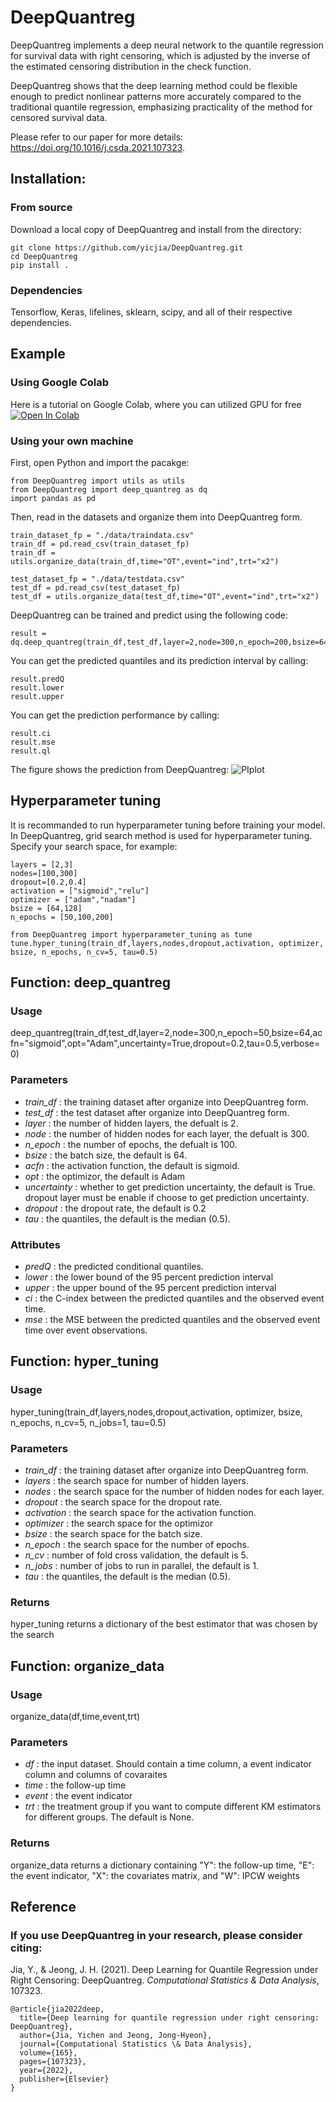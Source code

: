 # DeepQuantreg

DeepQuantreg implements a deep neural network to the quantile regression for survival data with right censoring, which is adjusted by the inverse of the estimated censoring distribution in the check function.

DeepQuantreg shows that the deep learning method could be flexible enough to predict nonlinear patterns more accurately compared to the traditional quantile regression, emphasizing practicality of the method for censored survival data. 

Please refer to our paper for more details: https://doi.org/10.1016/j.csda.2021.107323.


## Installation:

### From source

Download a local copy of DeepQuantreg and install from the directory:

	git clone https://github.com/yicjia/DeepQuantreg.git
	cd DeepQuantreg
	pip install .

### Dependencies

Tensorflow, Keras, lifelines, sklearn, scipy, and all of their respective dependencies. 


## Example

### Using Google Colab
Here is a tutorial on Google Colab, where you can utilized GPU for free <a href="https://colab.research.google.com/drive/1V354xQlebqikDI4xhTPwgAg3LLPQhayq?usp=sharing">
  	<img src="https://colab.research.google.com/assets/colab-badge.svg" alt="Open In Colab"/>
	</a>

### Using your own machine
First, open Python and import the pacakge:

    from DeepQuantreg import utils as utils
    from DeepQuantreg import deep_quantreg as dq
    import pandas as pd

Then, read in the datasets and organize them into DeepQuantreg form. 

    train_dataset_fp = "./data/traindata.csv"
    train_df = pd.read_csv(train_dataset_fp)
    train_df = utils.organize_data(train_df,time="OT",event="ind",trt="x2")

    test_dataset_fp = "./data/testdata.csv"
    test_df = pd.read_csv(test_dataset_fp)
    test_df = utils.organize_data(test_df,time="OT",event="ind",trt="x2")


DeepQuantreg can be trained and predict using the following code: 

    result = dq.deep_quantreg(train_df,test_df,layer=2,node=300,n_epoch=200,bsize=64,tau=0.5)


You can get the predicted quantiles and its prediction interval by calling:
    
    result.predQ
    result.lower
    result.upper
    
You can get the prediction performance by calling:
    
    result.ci
    result.mse
    result.ql

  

The figure shows the prediction from DeepQuantreg:
![PIplot](https://user-images.githubusercontent.com/58962571/108008760-19669a00-6fcf-11eb-803b-478652281d77.PNG)

## Hyperparameter tuning

It is recommanded to run hyperparameter tuning before training your model. In DeepQuantreg, grid search method is used for hyperparameter tuning. Specify your search space, for example:

    layers = [2,3]
    nodes=[100,300]
    dropout=[0.2,0.4]
    activation = ["sigmoid","relu"]
    optimizer = ["adam","nadam"]
    bsize = [64,128]
    n_epochs = [50,100,200]
    
    from DeepQuantreg import hyperparameter_tuning as tune
    tune.hyper_tuning(train_df,layers,nodes,dropout,activation, optimizer, bsize, n_epochs, n_cv=5, tau=0.5)


##

## Function: deep_quantreg

### Usage
deep_quantreg(train_df,test_df,layer=2,node=300,n_epoch=50,bsize=64,acfn="sigmoid",opt="Adam",uncertainty=True,dropout=0.2,tau=0.5,verbose=0)

### Parameters
* *train_df* :	the training dataset after organize into DeepQuantreg form.
* *test_df* :	the test dataset after organize into DeepQuantreg form.
* *layer* :	the number of hidden layers, the defualt is 2. 
* *node* :	the number of hidden nodes for each layer, the defualt is 300. 
* *n_epoch* :	the number of epochs, the defualt is 100. 
* *bsize* :	the batch size, the default is 64.
* *acfn* :	the activation function, the default is sigmoid.
* *opt* :	the optimizor, the default is Adam
* *uncertainty* :	whether to get prediction uncertainty, the default is True. dropout layer must be enable if choose to get prediction uncertainty.
* *dropout* :	the dropout rate, the default is 0.2
* *tau* :	the quantiles, the default is the median (0.5).

### Attributes
* *predQ* :	the predicted conditional quantiles.
* *lower* :	the lower bound of the 95 percent prediction interval
* *upper* :	the upper bound of the 95 percent prediction interval
* *ci* :	the C-index between the predicted quantiles and the observed event time.
* *mse* :	the MSE between the predicted quantiles and the observed event time over event observations.


## Function: hyper_tuning

### Usage
hyper_tuning(train_df,layers,nodes,dropout,activation, optimizer, bsize, n_epochs, n_cv=5, n_jobs=1, tau=0.5)

### Parameters
* *train_df* :	the training dataset after organize into DeepQuantreg form.
* *layers* :	the search space for number of hidden layers.
* *nodes* :	the search space for the number of hidden nodes for each layer. 
* *dropout* :	the search space for the dropout rate.
* *activation* :	the search space for the activation function.
* *optimizer* :	the search space for the optimizor
* *bsize* :	the search space for the batch size.
* *n_epoch* :	the search space for the number of epochs. 
* *n_cv* :	number of fold cross validation, the default is 5. 
* *n_jobs* :	number of jobs to run in parallel, the default is 1.
* *tau* :	the quantiles, the default is the median (0.5).

### Returns
hyper_tuning returns a dictionary of the best estimator that was chosen by the search



## Function: organize_data

### Usage
organize_data(df,time,event,trt)

### Parameters
* *df* :	the input dataset. Should contain a time column, a event indicator column and columns of covaraites 
* *time* :	the follow-up time
* *event* :	the event indicator
* *trt* :	the treatment group if you want to compute different KM estimators for different groups. The default is None.

### Returns
organize_data returns a dictionary containing "Y": the follow-up time, "E": the event indicator, "X": the covariates matrix, and "W": IPCW weights


## Reference

### If you use DeepQuantreg in your research, please consider citing:
Jia, Y., & Jeong, J. H. (2021). Deep Learning for Quantile Regression under Right Censoring: DeepQuantreg. *Computational Statistics & Data Analysis*, 107323.
```
@article{jia2022deep,
  title={Deep learning for quantile regression under right censoring: DeepQuantreg},
  author={Jia, Yichen and Jeong, Jong-Hyeon},
  journal={Computational Statistics \& Data Analysis},
  volume={165},
  pages={107323},
  year={2022},
  publisher={Elsevier}
}
```
